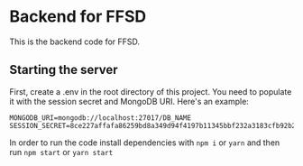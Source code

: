 # Backend for FFSD

This is the backend code for FFSD.

## Starting the server

First, create a .env in the root directory of this project. You need to populate it with the session secret and MongoDB URI. Here's an example:

```env
MONGODB_URI=mongodb://localhost:27017/DB_NAME
SESSION_SECRET=8ce227affafa86259bd8a349d94f4197b11345bbf232a3183cfb92b28efd5a01 
```

In order to run the code install dependencies with `npm i` or `yarn` and then run `npm start` or `yarn start`
